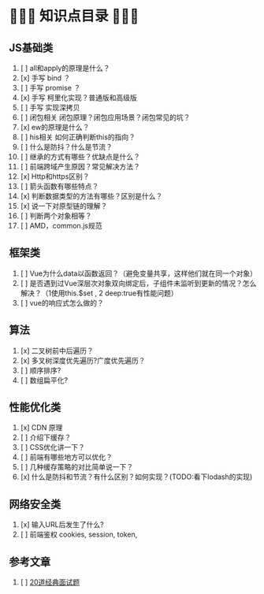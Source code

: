 #  🦕🐳🦖 知识点目录  🦖🐳🦕

## JS基础类

1. [ ]  all和apply的原理是什么？
2. [x]  手写 bind ？
3. [ ]  手写 promise ？
4. [x]  手写 柯里化实现？普通版和高级版
5. [ ]  手写 实现深拷贝
6. [ ]  闭包相关 闭包原理？闭包应用场景？闭包常见的坑？
7. [x]  ew的原理是什么？
8. [ ]  his相关 如何正确判断this的指向？
9. [ ]  什么是防抖？什么是节流？
10. [ ]  继承的方式有哪些？优缺点是什么？
11. [ ]  前端跨域产生原因？常见解决方法？
12. [x]  Http和https区别？
13. [ ]  箭头函数有哪些特点？
14. [x]  判断数据类型的方法有哪些？区别是什么？
15. [x]  说一下对原型链的理解？
16. [ ]  判断两个对象相等？
17. [ ]  AMD，common.js规范


## 框架类

1. [ ]  Vue为什么data以函数返回？（避免变量共享，这样他们就在同一个对象）
2. [ ]  是否遇到过Vue深层次对象双向绑定后，子组件未监听到更新的情况？怎么解决？（1使用this.$set , 2 deep:true有性能问题）
3. [ ]  vue的响应式怎么做的？

## 算法

1. [x]  二叉树前中后遍历？
2. [x]  多叉树深度优先遍历?广度优先遍历？
3. [ ]  顺序排序?
4. [ ]  数组扁平化?


## 性能优化类

1. [x]  CDN 原理
2. [ ]  介绍下缓存？
3. [ ]  CSS优化讲一下？
5. [ ]  前端有哪些地方可以优化？
6. [ ]  几种缓存策略的对比简单说一下？
7. [x]  什么是防抖和节流？有什么区别？如何实现？(TODO:看下lodash的实现)



## 网络安全类


1. [x]  输入URL后发生了什么?
2. [ ]  前端鉴权 cookies, session, token,












## 参考文章
1. [ ]  [20道经典面试题](https://juejin.im/post/5d124a12f265da1b9163a28d)